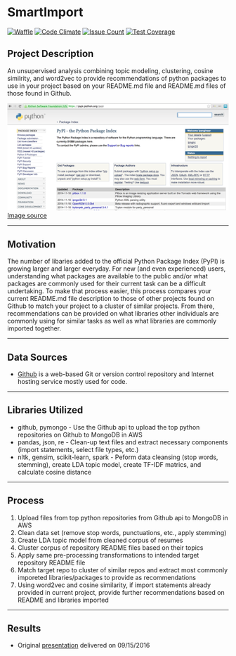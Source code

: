 # SmartImport


[![Waffle](https://badge.waffle.io/bryantbiggs/smartimport.svg?label=ready&title=Ready)](http://waffle.io/bryantbiggs/smartimport)
[![Code Climate](https://codeclimate.com/repos/5990e87b7671970299001430/badges/8fb895388c9f2b249485/gpa.svg)](https://codeclimate.com/repos/5990e87b7671970299001430/feed)
[![Issue Count](https://codeclimate.com/repos/5990e87b7671970299001430/badges/8fb895388c9f2b249485/issue_count.svg)](https://codeclimate.com/repos/5990e87b7671970299001430/feed)
[![Test Coverage](https://codeclimate.com/repos/5990e87b7671970299001430/badges/8fb895388c9f2b249485/coverage.svg)](https://codeclimate.com/repos/5990e87b7671970299001430/coverage)

## Project Description

An unsupervised analysis combining topic modeling, clustering, cosine similrity, and word2vec to provide recommendations of python packages to use in your project based on your README.md file and README.md files of those found in Github.

![](static/pypi.png)
[Image source](http://ipengineer.net/wp-content/uploads/2014/11/pypi.png)

---

## Motivation

The number of libaries added to the official Python Package Index (PyPI) is growing larger and larger everyday. For new (and even experienced) users, understanding what packages are available to the public and/or what packages are commonly used for their current task can be a difficult undertaking. To make that process easier, this process compares your current README.md file description to those of other projects found on Github to match your project to a cluster of similar projects. From there, recommendations can be provided on what libraries other individuals are commonly using for similar tasks as well as what libraries are commonly imported together.

---

## Data Sources

- [Github](https://github.com/) is a web-based Git or version control repository and Internet hosting service mostly used for code.

---

## Libraries Utilized

- github, pymongo - Use the Github api to upload the top python repositories on Github to MongoDB in AWS
- pandas, json, re - Clean-up text files and extract necessary components (import statements, select file types, etc.)
- nltk, gensim, scikit-learn, spark - Peform data cleansing (stop words, stemming), create LDA topic model, create TF-IDF matrics, and calculate cosine distance

---

## Process
  1. Upload files from top python repositories from Github api to MongoDB in AWS
  2. Clean data set (remove stop words, punctuations, etc., apply stemming)
  3. Create LDA topic model from cleaned corpus of resumes
  4. Cluster corpus of repository README files based on their topics
  5. Apply same pre-processing transformations to intended target repository README file
  6. Match target repo to cluster of similar repos and extract most commonly imporeted libraries/packages to provide as recommendations
  7. Using word2vec and cosine similarity, if import statements already provided in current project, provide further recommendations based on README and libraries imported 

---

## Results
- Original [presentation](static/smartimport.pdf) delivered on 09/15/2016
